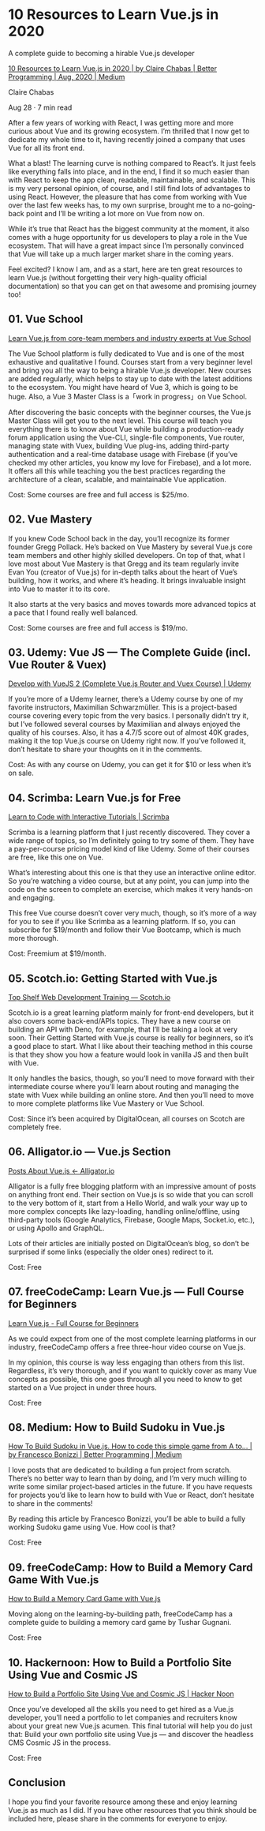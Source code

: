 # 10 Resources to Learn Vue.js in 2020

A complete guide to becoming a hirable Vue.js developer

[10 Resources to Learn Vue.js in 2020 | by Claire Chabas | Better Programming | Aug, 2020 | Medium](https://medium.com/better-programming/10-resources-to-learn-vue-js-in-2020-c596e070772)

Claire Chabas

Aug 28 · 7 min read

After a few years of working with React, I was getting more and more curious about Vue and its growing ecosystem. I’m thrilled that I now get to dedicate my whole time to it, having recently joined a company that uses Vue for all its front end.

What a blast! The learning curve is nothing compared to React’s. It just feels like everything falls into place, and in the end, I find it so much easier than with React to keep the app clean, readable, maintainable, and scalable. This is my very personal opinion, of course, and I still find lots of advantages to using React. However, the pleasure that has come from working with Vue over the last few weeks has, to my own surprise, brought me to a no-going-back point and I’ll be writing a lot more on Vue from now on.

While it’s true that React has the biggest community at the moment, it also comes with a huge opportunity for us developers to play a role in the Vue ecosystem. That will have a great impact since I’m personally convinced that Vue will take up a much larger market share in the coming years.

Feel excited? I know I am, and as a start, here are ten great resources to learn Vue.js (without forgetting their very high-quality official documentation) so that you can get on that awesome and promising journey too!

## 01. Vue School

[Learn Vue.js from core-team members and industry experts at Vue School](https://vueschool.io/)

The Vue School platform is fully dedicated to Vue and is one of the most exhaustive and qualitative I found. Courses start from a very beginner level and bring you all the way to being a hirable Vue.js developer. New courses are added regularly, which helps to stay up to date with the latest additions to the ecosystem. You might have heard of Vue 3, which is going to be huge. Also, a Vue 3 Master Class is a「work in progress」on Vue School.

After discovering the basic concepts with the beginner courses, the Vue.js Master Class will get you to the next level. This course will teach you everything there is to know about Vue while building a production-ready forum application using the Vue-CLI, single-file components, Vue router, managing state with Vuex, building Vue plug-ins, adding third-party authentication and a real-time database usage with Firebase (if you’ve checked my other articles, you know my love for Firebase), and a lot more. It offers all this while teaching you the best practices regarding the architecture of a clean, scalable, and maintainable Vue application.

Cost: Some courses are free and full access is \$25/mo.

## 02. Vue Mastery

If you knew Code School back in the day, you’ll recognize its former founder Gregg Pollack. He’s backed on Vue Mastery by several Vue.js core team members and other highly skilled developers. On top of that, what I love most about Vue Mastery is that Gregg and its team regularly invite Evan You (creator of Vue.js) for in-depth talks about the heart of Vue’s building, how it works, and where it’s heading. It brings invaluable insight into Vue to master it to its core.

It also starts at the very basics and moves towards more advanced topics at a pace that I found really well balanced.

Cost: Some courses are free and full access is \$19/mo.

## 03. Udemy: Vue JS — The Complete Guide (incl. Vue Router & Vuex)

[Develop with VueJS 2 (Complete Vue.js Router and Vuex Course) | Udemy](https://www.udemy.com/course/vuejs-2-the-complete-guide/)

If you’re more of a Udemy learner, there’s a Udemy course by one of my favorite instructors, Maximilian Schwarzmüller. This is a project-based course covering every topic from the very basics. I personally didn’t try it, but I’ve followed several courses by Maximilian and always enjoyed the quality of his courses. Also, it has a 4.7/5 score out of almost 40K grades, making it the top Vue.js course on Udemy right now. If you’ve followed it, don’t hesitate to share your thoughts on it in the comments.

Cost: As with any course on Udemy, you can get it for \$10 or less when it’s on sale.

## 04. Scrimba: Learn Vue.js for Free

[Learn to Code with Interactive Tutorials | Scrimba](https://scrimba.com/)

Scrimba is a learning platform that I just recently discovered. They cover a wide range of topics, so I’m definitely going to try some of them. They have a pay-per-course pricing model kind of like Udemy. Some of their courses are free, like this one on Vue.

What’s interesting about this one is that they use an interactive online editor. So you’re watching a video course, but at any point, you can jump into the code on the screen to complete an exercise, which makes it very hands-on and engaging.

This free Vue course doesn’t cover very much, though, so it’s more of a way for you to see if you like Scrimba as a learning platform. If so, you can subscribe for \$19/month and follow their Vue Bootcamp, which is much more thorough.

Cost: Freemium at $19/month.

## 05. Scotch.io: Getting Started with Vue.js

[Top Shelf Web Development Training ― Scotch.io](https://scotch.io/)

Scotch.io is a great learning platform mainly for front-end developers, but it also covers some back-end/APIs topics. They have a new course on building an API with Deno, for example, that I’ll be taking a look at very soon. Their Getting Started with Vue.js course is really for beginners, so it’s a good place to start. What I like about their teaching method in this course is that they show you how a feature would look in vanilla JS and then built with Vue.

It only handles the basics, though, so you’ll need to move forward with their intermediate course where you’ll learn about routing and managing the state with Vuex while building an online store. And then you’ll need to move to more complete platforms like Vue Mastery or Vue School.

Cost: Since it’s been acquired by DigitalOcean, all courses on Scotch are completely free.

## 06. Alligator.io — Vue.js Section

[Posts About Vue.js ← Alligator.io](https://alligator.io/vuejs/)

Alligator is a fully free blogging platform with an impressive amount of posts on anything front end. Their section on Vue.js is so wide that you can scroll to the very bottom of it, start from a Hello World, and walk your way up to more complex concepts like lazy-loading, handling online/offline, using third-party tools (Google Analytics, Firebase, Google Maps, Socket.io, etc.), or using Apollo and GraphQL.

Lots of their articles are initially posted on DigitalOcean’s blog, so don’t be surprised if some links (especially the older ones) redirect to it.

Cost: Free

## 07. freeCodeCamp: Learn Vue.js — Full Course for Beginners

[Learn Vue.js - Full Course for Beginners](https://www.freecodecamp.org/news/vue-js-full-course/)

As we could expect from one of the most complete learning platforms in our industry, freeCodeCamp offers a free three-hour video course on Vue.js.

In my opinion, this course is way less engaging than others from this list. Regardless, it’s very thorough, and if you want to quickly cover as many Vue concepts as possible, this one goes through all you need to know to get started on a Vue project in under three hours.

Cost: Free

## 08. Medium: How to Build Sudoku in Vue.js

[How To Build Sudoku in Vue.js. How to code this simple game from A to… | by Francesco Bonizzi | Better Programming | Medium](https://medium.com/better-programming/how-to-build-sudoku-in-vue-js-f97509b523ed)

I love posts that are dedicated to building a fun project from scratch. There’s no better way to learn than by doing, and I’m very much willing to write some similar project-based articles in the future. If you have requests for projects you’d like to learn how to build with Vue or React, don’t hesitate to share in the comments!

By reading this article by Francesco Bonizzi, you’ll be able to build a fully working Sudoku game using Vue. How cool is that?

Cost: Free

## 09. freeCodeCamp: How to Build a Memory Card Game With Vue.js

[How to Build a Memory Card Game with Vue.js](https://www.freecodecamp.org/news/how-to-build-a-memory-card-game-with-vuejs/)

Moving along on the learning-by-building path, freeCodeCamp has a complete guide to building a memory card game by Tushar Gugnani.

Cost: Free

## 10. Hackernoon: How to Build a Portfolio Site Using Vue and Cosmic JS

[How to Build a Portfolio Site Using Vue and Cosmic JS | Hacker Noon](https://hackernoon.com/how-to-build-portfolio-site-using-vue-and-cosmic-js-5832bce7e7dc)

Once you’ve developed all the skills you need to get hired as a Vue.js developer, you’ll need a portfolio to let companies and recruiters know about your great new Vue.js acumen. This final tutorial will help you do just that: Build your own portfolio site using Vue.js — and discover the headless CMS Cosmic JS in the process.

Cost: Free

## Conclusion

I hope you find your favorite resource among these and enjoy learning Vue.js as much as I did. If you have other resources that you think should be included here, please share in the comments for everyone to enjoy.
